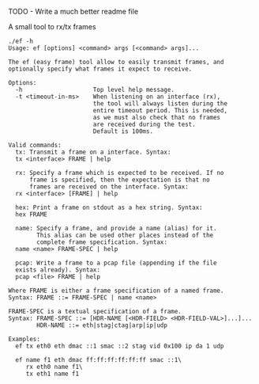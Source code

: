 TODO - Write a much better readme file

A small tool to rx/tx frames

    ./ef -h
    Usage: ef [options] <command> args [<command> args]...
    
    The ef (easy frame) tool allow to easily transmit frames, and
    optionally specify what frames it expect to receive.
    
    Options:
      -h                    Top level help message.
      -t <timeout-in-ms>    When listening on an interface (rx),
                            the tool will always listen during the
                            entire timeout period. This is needed,
                            as we must also check that no frames
                            are received during the test.
                            Default is 100ms.
    
    Valid commands:
      tx: Transmit a frame on a interface. Syntax:
      tx <interface> FRAME | help
    
      rx: Specify a frame which is expected to be received. If no
          frame is specified, then the expectation is that no
          frames are received on the interface. Syntax:
      rx <interface> [FRAME] | help
    
      hex: Print a frame on stdout as a hex string. Syntax:
      hex FRAME
    
      name: Specify a frame, and provide a name (alias) for it.
            This alias can be used other places instead of the
            complete frame specification. Syntax:
      name <name> FRAME-SPEC | help
    
      pcap: Write a frame to a pcap file (appending if the file
      exists already). Syntax:
      pcap <file> FRAME | help
    
    Where FRAME is either a frame specification of a named frame.
    Syntax: FRAME ::= FRAME-SPEC | name <name>
    
    FRAME-SPEC is a textual specification of a frame.
    Syntax: FRAME-SPEC ::= [HDR-NAME [<HDR-FIELD> <HDR-FIELD-VAL>]...]...
            HDR-NAME ::= eth|stag|ctag|arp|ip|udp
    
    Examples:
      ef tx eth0 eth dmac ::1 smac ::2 stag vid 0x100 ip da 1 udp
    
      ef name f1 eth dmac ff:ff:ff:ff:ff:ff smac ::1\
         rx eth0 name f1\
         tx eth1 name f1
    


